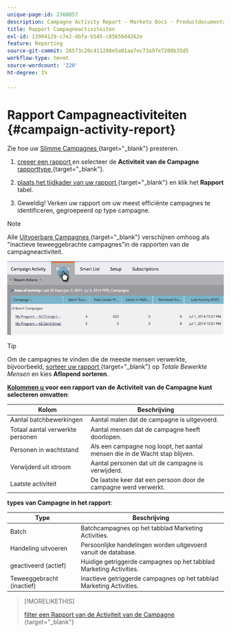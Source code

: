 ```yaml
---
unique-page-id: 2360057
description: Campagne Activity Report - Marketo Docs - Productdocumentatie
title: Rapport Campagneactiviteiten
exl-id: 13904129-c7e2-4bfa-b545-c85656d4262e
feature: Reporting
source-git-commit: 26573c20c411208e5a01aa7ec73a97e7208b35d5
workflow-type: tm+mt
source-wordcount: '220'
ht-degree: 1%

---
```


# Rapport Campagneactiviteiten {#campaign-activity-report}

Zie hoe uw [ Slimme Campagnes ](/help/marketo/product-docs/core-marketo-concepts/smart-campaigns/creating-a-smart-campaign/understanding-batch-and-trigger-smart-campaigns.md){target="_blank"} presteren.

1. [ creeer een rapport ](/help/marketo/product-docs/reporting/basic-reporting/creating-reports/create-a-report-in-a-program.md) en selecteer de **Activiteit van de Campagne** [ rapporttype ](/help/marketo/product-docs/reporting/basic-reporting/report-types/report-type-overview.md){target="_blank"}.

1. [ plaats het tijdkader van uw rapport ](/help/marketo/product-docs/reporting/basic-reporting/editing-reports/change-a-report-time-frame.md){target="_blank"} en klik het **Rapport** tabel.

1. Geweldig! Verken uw rapport om uw meest efficiënte campagnes te identificeren, gegroepeerd op type campagne.

>[!NOTE]
>
>Alle [ Uitvoerbare Campagnes ](/help/marketo/product-docs/core-marketo-concepts/smart-campaigns/flow-actions/execute-campaign.md){target="_blank"} verschijnen omhoog als &quot;inactieve teweeggebrachte campagnes&quot;in de rapporten van de campagneactiviteit.

![](assets/campaign-activity-report-1.png)

>[!TIP]
>
>Om de campagnes te vinden die de meeste mensen verwerkte, bijvoorbeeld, [ sorteer uw rapport ](/help/marketo/product-docs/reporting/basic-reporting/editing-reports/sort-report-on-columns.md){target="_blank"} op _Totale Bewerkte Mensen_ en kies **Aflopend sorteren**.

**[Kolommen u ](/help/marketo/product-docs/reporting/basic-reporting/editing-reports/select-report-columns.md) voor een rapport van de Activiteit van de Campagne kunt selecteren omvatten**:

<table><thead>
  <tr>
    <th>Kolom</th>
    <th>Beschrijving</th>
  </tr></thead>
<tbody>
  <tr>
    <td>Aantal batchbewerkingen</td>
    <td>Aantal malen dat de campagne is uitgevoerd.</td>
  </tr>
  <tr>
    <td>Totaal aantal verwerkte personen</td>
    <td>Aantal mensen dat de campagne heeft doorlopen.</td>
  </tr>
  <tr>
    <td>Personen in wachtstand</td>
    <td>Als een campagne nog loopt, het aantal mensen die in de Wacht stap blijven.</td>
  </tr>
  <tr>
    <td>Verwijderd uit stroom</td>
    <td>Aantal personen dat uit de campagne is verwijderd.</td>
  </tr>
  <tr>
    <td>Laatste activiteit</td>
    <td>De laatste keer dat een persoon door de campagne werd verwerkt.</td>
  </tr>
</tbody>
</table>

**types van Campagne in het rapport**:

<table><thead>
  <tr>
    <th>Type</th>
    <th>Beschrijving</th>
  </tr></thead>
<tbody>
  <tr>
    <td>Batch</td>
    <td>Batchcampagnes op het tabblad Marketing Activities.</td>
  </tr>
  <tr>
    <td>Handeling uitvoeren</td>
    <td>Persoonlijke handelingen worden uitgevoerd vanuit de database.</td>
  </tr>
  <tr>
    <td>geactiveerd (actief)</td>
    <td>Huidige getriggerde campagnes op het tabblad Marketing Activities.</td>
  </tr>
  <tr>
    <td>Teweeggebracht (inactief)</td>
    <td>Inactieve getriggerde campagnes op het tabblad Marketing Activities.</td>
  </tr>
</tbody>
</table>

>[!MORELIKETHIS]
>
>[ filter een Rapport van de Activiteit van de Campagne ](/help/marketo/product-docs/reporting/basic-reporting/report-activity/filter-a-campaign-activity-report.md){target="_blank"}
